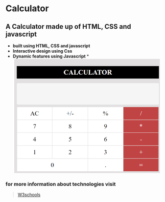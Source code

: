 # Calculator
## A Calculator made up of HTML, CSS and javascript
* **built using HTML, CSS and javascript**
* **Interactive design using Css**
* **Dynamic features using Javascript**
*<img src="./media/calculator.png">

### for more information about technologies visit
> [W3schools](http://w3schools.com)


